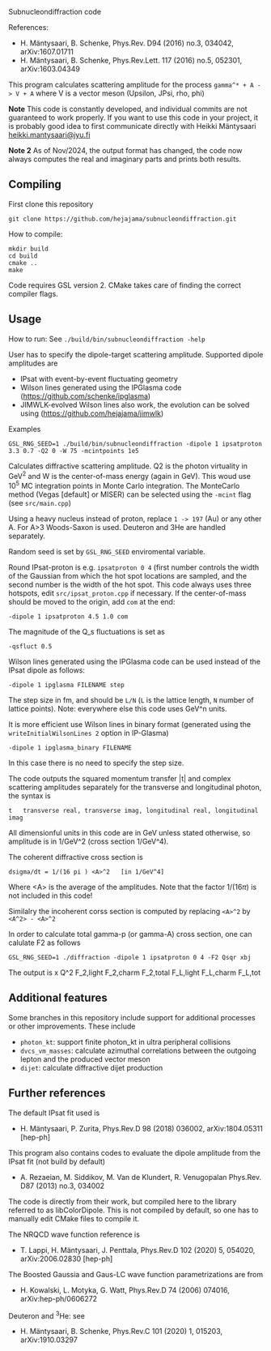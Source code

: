 Subnucleondiffraction code

References:

 * H. Mäntysaari, B. Schenke, Phys.Rev. D94 (2016) no.3, 034042, arXiv:1607.01711
 * H. Mäntysaari, B. Schenke, Phys.Rev.Lett. 117 (2016) no.5, 052301, arXiv:1603.04349


This program calculates scattering amplitude for the process 
`gamma^* + A -> V + A`
where V is a vector meson (Upsilon, JPsi, rho, phi)

**Note** This code is constantly developed, and individual commits are not guaranteed to work properly. If you want to use this code in your project, it is probably good idea to first communicate directly with Heikki Mäntysaari <heikki.mantysaari@jyu.fi>

**Note 2** As of Nov/2024, the output format has changed, the code now always computes the real and imaginary parts and prints both results.


## Compiling
 
First clone this repository

    git clone https://github.com/hejajama/subnucleondiffraction.git
    
How to compile:

    mkdir build
    cd build
    cmake ..
    make

Code requires GSL version 2. CMake takes care of
finding the correct compiler flags.

## Usage 

How to run:
See `./build/bin/subnucleondiffraction -help`

User has to specify the dipole-target scattering amplitude. Supported dipole amplitudes are

 * IPsat with event-by-event fluctuating geometry
 * Wilson lines generated using the IPGlasma code (https://github.com/schenke/ipglasma)
 * JIMWLK-evolved Wilson lines also work, the evolution can be solved using (https://github.com/hejajama/jimwlk)

Examples

    GSL_RNG_SEED=1 ./build/bin/subnucleondiffraction -dipole 1 ipsatproton 3.3 0.7 -Q2 0 -W 75 -mcintpoints 1e5
    
Calculates diffractive scattering amplitude. Q2  is the photon virtuality in GeV<sup>2</sup> and W is the center-of-mass energy (again in GeV). This woud use 10<sup>5</sup> MC integration points in Monte Carlo integration. The MonteCarlo method (Vegas [default] or MISER) can be selected using the `-mcint` flag (see `src/main.cpp`)

Using a heavy nucleus instead of proton, replace `1 -> 197` (Au) or any other A. For A>3 Woods-Saxon is used. Deuteron and 3He are handled separately.

Random seed is set by `GSL_RNG_SEED` enviromental variable. 

Round IPsat-proton is e.g. `ipsatproton 0 4` (first number controls the width of the Gaussian from which the hot spot locations are sampled, and the second number is the width of the hot spot. This code always uses three hotspots, edit `src/ipsat_proton.cpp` if necessary. If the center-of-mass should be moved to the origin, add `com` at the end:

    -dipole 1 ipsatproton 4.5 1.0 com

The magnitude of the Q_s fluctuations is set as

    -qsfluct 0.5

Wilson lines generated using the IPGlasma code can be used instead of the IPsat dipole as follows: 
    
    -dipole 1 ipglasma FILENAME step

The step size in fm, and should be `L/N` (`L` is the lattice length, `N` number of lattice points). Note: everywhere else this code uses GeV^n units.

It is more efficient use Wilson lines in binary format (generated using the `writeInitialWilsonLines 2` option in IP-Glasma)

    -dipole 1 ipglasma_binary FILENAME

In this case there is no need to specify the step size.
 
The code outputs the squared momentum transfer |t| and complex scattering amplitudes separately for the transverse and longitudinal photon, the syntax is

    t   transverse real, transverse imag, longitudinal real, longitudinal imag

 All dimensionful units in this code are in GeV unless stated otherwise, so amplitude is in 1/GeV^2 (cross section 1/GeV^4). 

The coherent diffractive cross section is 

    dsigma/dt = 1/(16 pi ) <A>^2   [in 1/GeV^4]

Where \<A\> is the average of the amplitudes. Note that the factor $1/(16\pi)$ is not included in this code!

Similalry the incoherent corss section is computed by replacing `<A>^2` by `<A^2> - <A>^2`

In order to calculate total gamma-p (or gamma-A) cross section, one can calulate F2 as follows

    GSL_RNG_SEED=1 ./diffraction -dipole 1 ipsatproton 0 4 -F2 Qsqr xbj

The output is
x   Q^2   F_2,light  F_2,charm   F_2,total   F_L,light  F_L,charm   F_L,tot 

## Additional features

Some branches in this repository include support for additional processes or other improvements. These include

* `photon_kt`: support finite photon_kt in ultra peripheral collisions
* `dvcs_vm_masses`: calculate azimuthal correlations between the outgoing lepton and the produced vector meson
* `dijet`: calculate diffractive dijet production

## Further references 
The default IPsat fit used is

 * H. Mäntysaari, P. Zurita,  Phys.Rev.D 98 (2018) 036002, arXiv:1804.05311 [hep-ph]

This program also contains codes to evaluate the dipole amplitude from the
IPsat fit (not build by default)

 * A. Rezaeian, M. Siddikov, M. Van de Klundert, R. Venugopalan Phys.Rev. D87 (2013) no.3, 034002 

The code is directly from their work, but compiled here to the library 
referred to as libColorDipole. This is not compiled by default, so one has to manually edit CMake files to compile it.

The NRQCD wave function reference is

* T. Lappi, H. Mäntysaari, J. Penttala,  Phys.Rev.D 102 (2020) 5, 054020, arXiv:2006.02830 [hep-ph]

The Boosted Gaussia and Gaus-LC wave function parametrizations are from

* H. Kowalski, L. Motyka, G. Watt, Phys.Rev.D 74 (2006) 074016, arXiv:hep-ph/0606272 

Deuteron and <sup>3</sup>He: see

* H. Mäntysaari, B. Schenke, Phys.Rev.C 101 (2020) 1, 015203, arXiv:1910.03297
